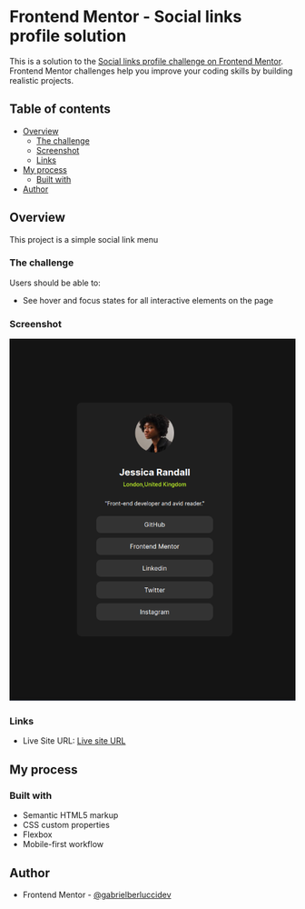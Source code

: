 # Frontend Mentor - Social links profile solution

This is a solution to the [Social links profile challenge on Frontend Mentor](https://www.frontendmentor.io/challenges/social-links-profile-UG32l9m6dQ). Frontend Mentor challenges help you improve your coding skills by building realistic projects.

## Table of contents

- [Overview](#overview)
  - [The challenge](#the-challenge)
  - [Screenshot](#screenshot)
  - [Links](#links)
- [My process](#my-process)
  - [Built with](#built-with)
- [Author](#author)

## Overview

This project is a simple social link menu

### The challenge

Users should be able to:

- See hover and focus states for all interactive elements on the page

### Screenshot

![](./screenshot.png)

### Links

- Live Site URL: [Live site URL](https://social-media-links-pi.vercel.app/)

## My process

### Built with

- Semantic HTML5 markup
- CSS custom properties
- Flexbox
- Mobile-first workflow

## Author

- Frontend Mentor - [@gabrielberluccidev](https://www.frontendmentor.io/profile/gabrielberluccidev)
